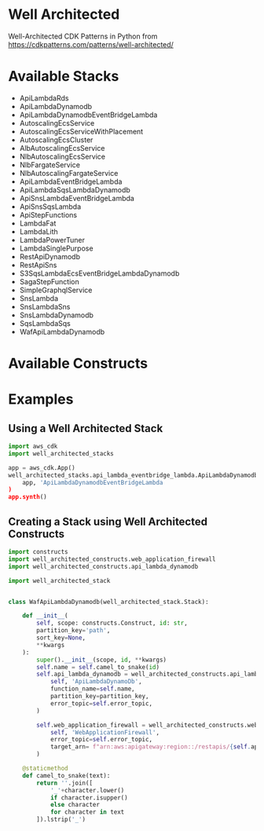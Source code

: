 # Well Architected

Well-Architected CDK Patterns in Python from https://cdkpatterns.com/patterns/well-architected/

# Available Stacks
- ApiLambdaRds
- ApiLambdaDynamodb
- ApiLambdaDynamodbEventBridgeLambda
- AutoscalingEcsService
- AutoscalingEcsServiceWithPlacement
- AutoscalingEcsCluster
- AlbAutoscalingEcsService
- NlbAutoscalingEcsService
- NlbFargateService
- NlbAutoscalingFargateService
- ApiLambdaEventBridgeLambda
- ApiLambdaSqsLambdaDynamodb
- ApiSnsLambdaEventBridgeLambda
- ApiSnsSqsLambda
- ApiStepFunctions
- LambdaFat
- LambdaLith
- LambdaPowerTuner
- LambdaSinglePurpose
- RestApiDynamodb
- RestApiSns
- S3SqsLambdaEcsEventBridgeLambdaDynamodb
- SagaStepFunction
- SimpleGraphqlService
- SnsLambda
- SnsLambdaSns
- SnsLambdaDynamodb
- SqsLambdaSqs
- WafApiLambdaDynamodb

# Available Constructs

# Examples

## Using a Well Architected Stack
```Python
import aws_cdk
import well_architected_stacks

app = aws_cdk.App()
well_architected_stacks.api_lambda_eventbridge_lambda.ApiLambdaDynamodbEventBridgeLambda(
    app, 'ApiLambdaDynamodbEventBridgeLambda
)
app.synth()
```

## Creating a Stack using Well Architected Constructs
```Python
import constructs
import well_architected_constructs.web_application_firewall
import well_architected_constructs.api_lambda_dynamodb

import well_architected_stack


class WafApiLambdaDynamodb(well_architected_stack.Stack):

    def __init__(
        self, scope: constructs.Construct, id: str,
        partition_key='path',
        sort_key=None,
        **kwargs
    ):
        super().__init__(scope, id, **kwargs)
        self.name = self.camel_to_snake(id)
        self.api_lambda_dynamodb = well_architected_constructs.api_lambda_dynamodb.ApiLambdaDynamodbConstruct(
            self, 'ApiLambdaDynamoDb',
            function_name=self.name,
            partition_key=partition_key,
            error_topic=self.error_topic,
        )

        self.web_application_firewall = well_architected_constructs.web_application_firewall.WebApplicationFirewall(
            self, 'WebApplicationFirewall',
            error_topic=self.error_topic,
            target_arn= f"arn:aws:apigateway:region::/restapis/{self.api_lambda_dynamodb.rest_api.api_id}/stages/{self.api_lambda_dynamodb.rest_api.api.deployment_stage.stage_name}",
        )

    @staticmethod
    def camel_to_snake(text):
        return ''.join([
            '_'+character.lower()
            if character.isupper()
            else character
            for character in text
        ]).lstrip('_')
```
